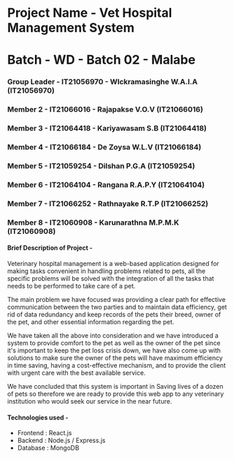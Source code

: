 
# Project Name - Vet Hospital Management System
# Batch - WD - Batch 02 - Malabe
### Group Leader - IT21056970 - WIckramasinghe W.A.I.A (IT21056970)
### Member 2 - IT21066016 - Rajapakse V.O.V (IT21066016)
### Member 3 - IT21064418 - Kariyawasam S.B (IT21064418)
### Member 4 - IT21066184 - De Zoysa W.L.V (IT21066184) 
### Member 5 - IT21059254 - Dilshan P.G.A (IT21059254)
### Member 6 - IT21064104 - Rangana R.A.P.Y (IT21064104)
### Member 7 - IT21066252 - Rathnayake R.T.P (IT21066252)
### Member 8 - IT21060908 - Karunarathna M.P.M.K (IT21060908)

#### Brief Description of Project -
Veterinary hospital management is a web-based application designed for making tasks 
convenient in handling problems related to pets, all the specific problems will be solved 
with the integration of all the tasks that needs to be performed to take care of a pet.

The main problem we have focused was providing a clear path for effective 
communication between the two parties and to maintain data efficiency, get rid of data 
redundancy and keep records of the pets their breed, owner of the pet, and other essential 
information regarding the pet.

We have taken all the above into consideration and we have introduced a system to 
provide comfort to the pet as well as the owner of the pet since it's important to keep the 
pet loss crisis down, we have also come up with solutions to make sure the owner of the 
pets will have maximum efficiency in time saving, having a cost-effective mechanism, 
and to provide the client with urgent care with the best available service.

We have concluded that this system is important in Saving lives of a dozen of pets so 
therefore we are ready to provide this web app to any veterinary institution who would
seek our service in the near future.

#### Technologies used - 
 - Frontend : React.js
 - Backend : Node.js / Express.js
 - Database : MongoDB

